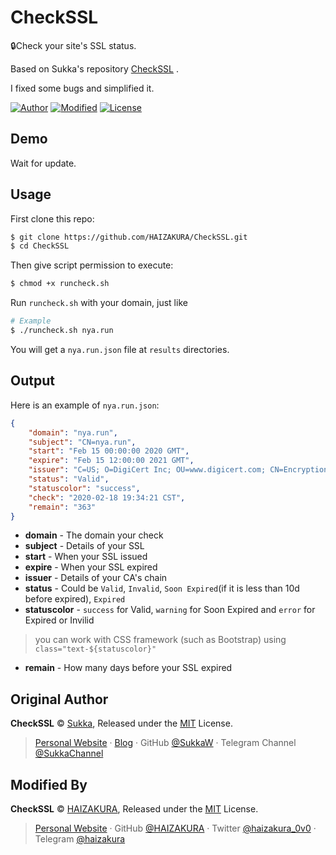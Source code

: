 # CheckSSL

:lock:Check your site's SSL status.

Based on Sukka's repository [CheckSSL](https://github.com/SukkaW/CheckSSL) .

I fixed some bugs and simplified it.

[![Author](https://img.shields.io/badge/Author-Sukka-b68469?style=flat-square)](https://skk.moe)
[![Modified](https://img.shields.io/badge/Modified-HAIZAKURA-blue?style=flat-square)](https://nya.run)
[![License](https://img.shields.io/github/license/HAIZAKURA/CheckSSL?style=flat-square)](./LICENSE)

## Demo

Wait for update.

## Usage

First clone this repo:

```bash
$ git clone https://github.com/HAIZAKURA/CheckSSL.git
$ cd CheckSSL
```

Then give script permission to execute:

```bash
$ chmod +x runcheck.sh
```

Run `runcheck.sh` with your domain, just like

```bash
# Example
$ ./runcheck.sh nya.run
```

You will get a `nya.run.json` file at `results` directories.

## Output

Here is an example of `nya.run.json`:

```json
{
	"domain": "nya.run",
	"subject": "CN=nya.run",
	"start": "Feb 15 00:00:00 2020 GMT",
	"expire": "Feb 15 12:00:00 2021 GMT",
	"issuer": "C=US; O=DigiCert Inc; OU=www.digicert.com; CN=Encryption Everywhere DV TLS CA - G1",
	"status": "Valid",
	"statuscolor": "success",
	"check": "2020-02-18 19:34:21 CST",
	"remain": "363"
}
```

- **domain** - The domain your check
- **subject** - Details of your SSL
- **start** - When your SSL issued
- **expire** - When your SSL expired
- **issuer** - Details of your CA's chain
- **status** - Could be `Valid`, `Invalid`, `Soon Expired`(if it is less than 10d before expired), `Expired`
- **statuscolor** - `success` for Valid, `warning` for Soon Expired and `error` for Expired or Invilid

> you can work with CSS framework (such as Bootstrap) using `class="text-${statuscolor}"`

- **remain** - How many days before your SSL expired

## Original Author

**CheckSSL** © [Sukka](https://github.com/SukkaW), Released under the [MIT](./LICENSE) License.

> [Personal Website](https://skk.moe) · [Blog](https://blog.skk.moe) · GitHub [@SukkaW](https://github.com/SukkaW) · Telegram Channel [@SukkaChannel](https://t.me/SukkaChannel)

## Modified By

**CheckSSL** © [HAIZAKURA](https://nya.run), Released under the [MIT](./LICENSE) License.

> [Personal Website](https://nya.run) · GitHub [@HAIZAKURA](https://github.com/HAIZAKURA) · Twitter [@haizakura_0v0](https://twitter.com/haizakura_0v0) · Telegram [@haizakura](https://t.me/haizakura)